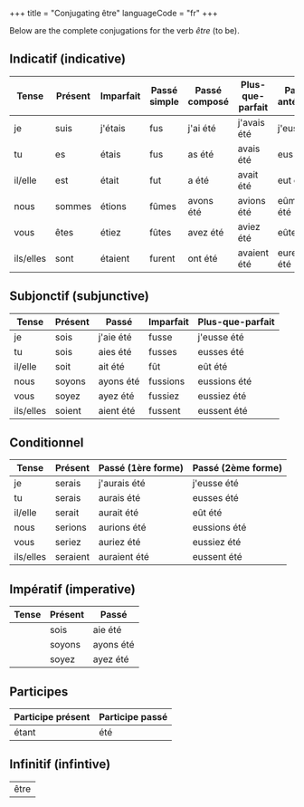 +++
title = "Conjugating être"
languageCode = "fr"
+++

Below are the complete conjugations for the verb *être* (to be).

## Indicatif (indicative)

<table>
<thead>
<tr class="header">
<th>Tense</th>
<th>Présent</th>
<th>Imparfait</th>
<th>Passé simple</th>
<th>Passé composé</th>
<th>Plus-que-parfait</th>
<th>Passé antérieur</th>
<th>Futur simple</th>
<th>Futur antérieur</th>
</tr>
</thead>
<tbody>
<tr class="odd">
<td>je</td>
<td>suis</td>
<td>j'étais</td>
<td>fus</td>
<td>j'ai été</td>
<td>j'avais été</td>
<td>j'eus été</td>
<td>serai</td>
<td>j'aurai été</td>
</tr>
<tr class="even">
<td>tu</td>
<td>es</td>
<td>étais</td>
<td>fus</td>
<td>as été</td>
<td>avais été</td>
<td>eus été</td>
<td>seras</td>
<td>auras été</td>
</tr>
<tr class="odd">
<td>il/elle</td>
<td>est</td>
<td>était</td>
<td>fut</td>
<td>a été</td>
<td>avait été</td>
<td>eut été</td>
<td>sera</td>
<td>aura été</td>
</tr>
<tr class="even">
<td>nous</td>
<td>sommes</td>
<td>étions</td>
<td>fûmes</td>
<td>avons été</td>
<td>avions été</td>
<td>eûmes été</td>
<td>serons</td>
<td>aurons été</td>
</tr>
<tr class="odd">
<td>vous</td>
<td>êtes</td>
<td>étiez</td>
<td>fûtes</td>
<td>avez été</td>
<td>aviez été</td>
<td>eûtes été</td>
<td>serez</td>
<td>aurez été</td>
</tr>
<tr class="even">
<td>ils/elles</td>
<td>sont</td>
<td>étaient</td>
<td>furent</td>
<td>ont été</td>
<td>avaient été</td>
<td>eurent été</td>
<td>seront</td>
<td>auront été</td>
</tr>
</tbody>
</table>

## Subjonctif (subjunctive)

<table>
<thead>
<tr class="header">
<th>Tense</th>
<th>Présent</th>
<th>Passé</th>
<th>Imparfait</th>
<th>Plus-que-parfait</th>
</tr>
</thead>
<tbody>
<tr class="odd">
<td>je</td>
<td>sois</td>
<td>j'aie été</td>
<td>fusse</td>
<td>j'eusse été</td>
</tr>
<tr class="even">
<td>tu</td>
<td>sois</td>
<td>aies été</td>
<td>fusses</td>
<td>eusses été</td>
</tr>
<tr class="odd">
<td>il/elle</td>
<td>soit</td>
<td>ait été</td>
<td>fût</td>
<td>eût été</td>
</tr>
<tr class="even">
<td>nous</td>
<td>soyons</td>
<td>ayons été</td>
<td>fussions</td>
<td>eussions été</td>
</tr>
<tr class="odd">
<td>vous</td>
<td>soyez</td>
<td>ayez été</td>
<td>fussiez</td>
<td>eussiez été</td>
</tr>
<tr class="even">
<td>ils/elles</td>
<td>soient</td>
<td>aient été</td>
<td>fussent</td>
<td>eussent été </td>
</tr>
</tbody>
</table>

## Conditionnel

<table>
<thead>
<tr class="header">
<th>Tense</th>
<th>Présent</th>
<th>Passé (1ère forme)</th>
<th>Passé (2ème forme)</th>
</tr>
</thead>
<tbody>
<tr class="odd">
<td>je</td>
<td>serais</td>
<td>j'aurais été</td>
<td>j'eusse été</td>
</tr>
<tr class="even">
<td>tu</td>
<td>serais</td>
<td>aurais été</td>
<td>eusses été</td>
</tr>
<tr class="odd">
<td>il/elle</td>
<td>serait</td>
<td>aurait été</td>
<td>eût été</td>
</tr>
<tr class="even">
<td>nous</td>
<td>serions</td>
<td>aurions été</td>
<td>eussions été</td>
</tr>
<tr class="odd">
<td>vous</td>
<td>seriez</td>
<td>auriez été</td>
<td>eussiez été</td>
</tr>
<tr class="even">
<td>ils/elles</td>
<td>seraient</td>
<td>auraient été</td>
<td>eussent été</td>
</tr>
</tbody>
</table>

## Impératif (imperative)

<table>
<thead>
<tr class="header">
<th>Tense</th>
<th>Présent</th>
<th>Passé</th>
</tr>
</thead>
<tbody>
<tr class="odd">
<td></td>
<td>sois</td>
<td>aie été</td>
</tr>
<tr class="even">
<td></td>
<td>soyons</td>
<td>ayons été</td>
</tr>
<tr class="odd">
<td></td>
<td>soyez</td>
<td>ayez été</td>
</tr>
</tbody>
</table>

## Participes

<table>
<thead>
<tr class="header">
<th>Participe présent</th>
<th>Participe passé</th>
</tr>
</thead>
<tbody>
<tr class="odd">
<td>étant</td>
<td>été</td>
</tr>
</tbody>
</table>

## Infinitif (infintive)

<table>
<tbody>
<tr class="odd">
<td>être</td>
</tr>
</tbody>
</table>
